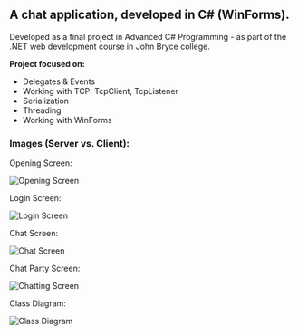 ## A chat application, developed in C# (WinForms).

Developed as a final project in Advanced C# Programming - as part of the .NET web development course in John Bryce college.

**Project focused on:**
- Delegates & Events
- Working with TCP: TcpClient, TcpListener
- Serialization
- Threading
- Working with WinForms

### Images (Server vs. Client):

Opening Screen:

![Opening Screen](https://user-images.githubusercontent.com/72609649/95757574-fdb15700-0caf-11eb-925f-1d2a5a711109.png)

Login Screen:

![Login Screen](https://user-images.githubusercontent.com/72609649/95757594-01dd7480-0cb0-11eb-9f36-c2f86e737fdb.png)

Chat Screen:

![Chat Screen](https://user-images.githubusercontent.com/72609649/95757679-20437000-0cb0-11eb-95c9-3936f5c1c5f8.png)

Chat Party Screen:

![Chatting Screen](https://user-images.githubusercontent.com/72609649/95757691-233e6080-0cb0-11eb-8b5b-77060a00fc55.png)

Class Diagram:

![Class Diagram](https://user-images.githubusercontent.com/72609649/95757708-29ccd800-0cb0-11eb-8678-9af884843c41.png)
